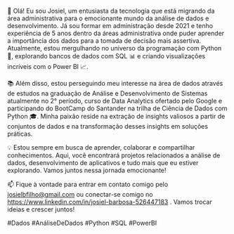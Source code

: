 👋 Olá! Eu sou Josiel, um entusiasta da tecnologia que está migrando da área administrativa para o emocionante mundo da análise de dados e desenvolvimento. Já sou formar em administração desde 2021 e tenho experiência de 5 anos dentro da áreas administrativa onde puder aprender a importância dos dados para a tomada de decisão mais assertiva. Atualmente, estou mergulhando no universo da programação com Python 🐍, explorando bancos de dados com SQL 📊 e criando visualizações incríveis com o Power BI 📈.

📚 Além disso, estou perseguindo meu interesse na área de dados através de estudos na graduação de Análise e Desenvolvimento de Sistemas atualmente no 2° período, curso de Data Analytics ofertado pelo Google e participando do BootCamp do Santander na trilha de Ciência de Dados com Python 🎓. Minha paixão reside na extração de insights valiosos a partir de conjuntos de dados e na transformação desses insights em soluções práticas.

💡 Estou sempre em busca de aprender, colaborar e compartilhar conhecimentos. Aqui, você encontrará projetos relacionados a análise de dados, desenvolvimento de aplicativos e tudo mais que eu estiver explorando. Vamos juntos nessa jornada emocionante!

📫 Fique à vontade para entrar em contato comigo pelo josielbfilho@gmail.com ou conectar-se comigo no https://www.linkedin.com/in/josiel-barbosa-526447183 . Vamos trocar ideias e crescer juntos!

#Dados #AnáliseDeDados #Python #SQL #PowerBI
